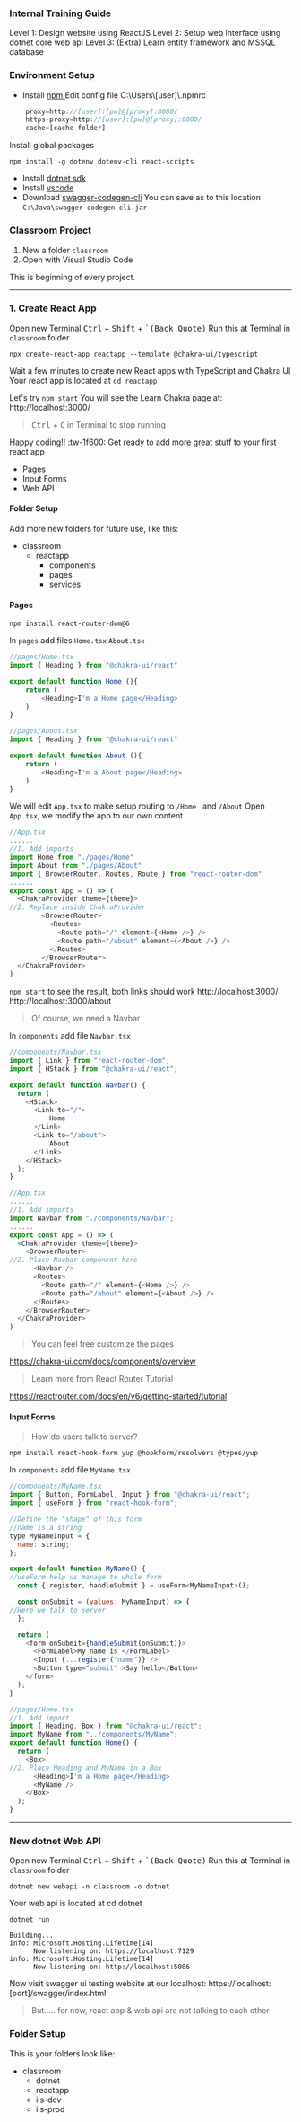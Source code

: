 ### Internal Training Guide
Level 1: Design website using ReactJS
Level 2: Setup web interface using dotnet core web api
Level 3: (Extra) Learn entity framework and MSSQL database 

### Environment Setup
- Install [npm ](https://nodejs.org/en/download/ "npm ")
Edit config file C:\Users\\[user]\\.npmrc
```javascript
    proxy=http://[user]:[pw]@[proxy]:8080/
    https-proxy=http://[user]:[pw]@[proxy]:8080/
    cache=[cache folder]
```
Install global packages
```shell
npm install -g dotenv dotenv-cli react-scripts 
```
- Install [dotnet sdk](https://dotnet.microsoft.com/en-us/download/dotnet/6.0 "dotnet sdk")
- Install [vscode](https://code.visualstudio.com/ "vscode") 
- Download [swagger-codegen-cli](https://repo1.maven.org/maven2/io/swagger/swagger-codegen-cli/2.4.24/swagger-codegen-cli-2.4.24.jar "swagger-codegen-cli")
    You can save as to this location `C:\Java\swagger-codegen-cli.jar`

### Classroom Project
1. New a folder `classroom`
2. Open with Visual Studio Code

This is beginning of every project.

------------


### 1. Create React App
Open new Terminal <kbd>Ctrl</kbd> + <kbd>Shift</kbd> + <kbd>\`(Back Quote)</kbd>
Run this at Terminal in `classroom` folder
```shell
npx create-react-app reactapp --template @chakra-ui/typescript
```
Wait a few minutes to create new React apps with TypeScript and Chakra UI
Your react app is located at  `cd reactapp`

Let&apos;s try `npm start`
You will see the Learn Chakra page at: 
http://localhost:3000/

> <kbd>Ctrl</kbd> + <kbd>C</kbd> in Terminal to stop running

Happy coding!! :tw-1f600:
Get ready to add more great stuff to your first react app
- Pages
- Input Forms
- Web API

#### Folder Setup
Add more new folders for future use, like this:
- classroom
	- reactapp
		- components
		- pages
		- services

#### Pages
```shell
npm install react-router-dom@6
```
In `pages` add files `Home.tsx`  `About.tsx`

```javascript
//pages/Home.tsx
import { Heading } from "@chakra-ui/react"

export default function Home (){
    return (
        <Heading>I'm a Home page</Heading>
    )
}
```
```javascript
//pages/About.tsx
import { Heading } from "@chakra-ui/react"

export default function About (){
    return (
        <Heading>I'm a About page</Heading>
    )
}
```

We will edit `App.tsx` to make setup routing to `/Home ` and `/About`
Open `App.tsx`, we modify the app to our own content
```javascript
//App.tsx
......
//1. Add imports 
import Home from "./pages/Home"
import About from "./pages/About"
import { BrowserRouter, Routes, Route } from "react-router-dom"
......
export const App = () => (
  <ChakraProvider theme={theme}>
//2. Replace inside ChakraProvider
		<BrowserRouter>
		  <Routes>
			<Route path="/" element={<Home />} />
			<Route path="/about" element={<About />} />
		  </Routes>
		</BrowserRouter>
  </ChakraProvider>
)
```

`npm start` to see the result, both links should work
http://localhost:3000/
http://localhost:3000/about

> Of course, we need a Navbar

In `components` add file `Navbar.tsx`

```javascript
//components/Navbar.tsx
import { Link } from "react-router-dom";
import { HStack } from "@chakra-ui/react";

export default function Navbar() {
  return (
    <HStack>
      <Link to="/">
          Home
      </Link>
      <Link to="/about">
          About
      </Link>
    </HStack>
  );
}
```
```javascript
//App.tsx
......
//1. Add imports 
import Navbar from "./components/Navbar";
......
export const App = () => (
  <ChakraProvider theme={theme}>
    <BrowserRouter>
//2. Place Navbar component here
      <Navbar />
      <Routes>
        <Route path="/" element={<Home />} />
        <Route path="/about" element={<About />} />
      </Routes>
    </BrowserRouter>
  </ChakraProvider>
)
```

> You can feel free customize the pages

https://chakra-ui.com/docs/components/overview

> Learn more from React Router Tutorial

https://reactrouter.com/docs/en/v6/getting-started/tutorial

#### Input Forms
> How do users talk to server?


```shell
npm install react-hook-form yup @hookform/resolvers @types/yup
```
In `components` add file `MyName.tsx`

```javascript
//components/MyName.tsx
import { Button, FormLabel, Input } from "@chakra-ui/react";
import { useForm } from "react-hook-form";

//Define the "shape" of this form
//name is a string
type MyNameInput = {
  name: string;
};

export default function MyName() {
//useForm help us manage to whole form    
  const { register, handleSubmit } = useForm<MyNameInput>();

  const onSubmit = (values: MyNameInput) => {
//Here we talk to server
  };

  return (
    <form onSubmit={handleSubmit(onSubmit)}>
      <FormLabel>My name is </FormLabel>
      <Input {...register("name")} />
      <Button type="submit" >Say hello</Button>
    </form>
  );
}
```

```javascript
//pages/Home.tsx
//1. Add import
import { Heading, Box } from "@chakra-ui/react";
import MyName from "../components/MyName";
export default function Home() {
  return (
    <Box>
//2. Place Heading and MyName in a Box
      <Heading>I'm a Home page</Heading>
      <MyName />
    </Box>
  );
}

```

------------


### New dotnet Web API
Open new Terminal <kbd>Ctrl</kbd> + <kbd>Shift</kbd> + <kbd>\`(Back Quote)</kbd>
Run this at Terminal in `classroom` folder
```shell
dotnet new webapi -n classroom -o dotnet
```
Your web api is located at cd dotnet
```shell
dotnet run
```
```shell
Building...
info: Microsoft.Hosting.Lifetime[14]
      Now listening on: https://localhost:7129
info: Microsoft.Hosting.Lifetime[14]
      Now listening on: http://localhost:5086
```
Now visit swagger ui testing website at our localhost:
https://localhost:[port]/swagger/index.html

> But..... for now, react app & web api are not talking to each other




### Folder Setup
This is your folders look like:
- classroom
	- dotnet
	- reactapp
	- iis-dev
	- iis-prod
